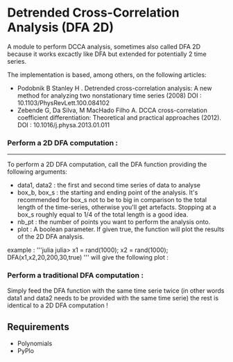Detrended Cross-Correlation Analysis (DFA 2D)
=============================================

A module to perform DCCA analysis, sometimes also called DFA 2D because it works 
excactly like DFA but extended for potentially 2 time series.

The implementation is based, among others, on the following articles:

- Podobnik B Stanley H . Detrended cross-correlation analysis: A new method for analyzing two nonstationary time series (2008)
  DOI : 10.1103/PhysRevLett.100.084102
- Zebende G, Da Silva, M MacHado Filho A. DCCA cross-correlation coefficient differentiation: Theoretical and practical approaches (2012).
  DOI : 10.1016/j.physa.2013.01.011
  
### Perform a 2D DFA computation :
-----------------------------------

To perform a 2D DFA computation, call the DFA function providing the following arguments: 

* data1, data2 : the first  and second time series of data to analyse
* box_b, box_s : the starting and ending point of the analysis. It's recommended for box_s not to be to big in comparison to 
the total length of the time-series, otherwise you'll get artefacts. Stopping at a box_s roughly equal to 1/4 of the total length 
is a good idea.
* nb_pt : the number of points you want to perform the analysis onto. 
* plot : A boolean parameter. If given true, the function will plot the results of the 2D DFA analysis.

example :
'''julia
julia> x1 = rand(1000); x2 = rand(1000); DFA(x1,x2,20,200,30,true)
'''
will give the following plot :


### Perform a traditional DFA computation :

Simply feed the DFA function with the same time serie twice (in other words data1 and data2 needs to be provided with the same time serie)
the rest is identical to a 2D DFA computation !

Requirements
------------

* Polynomials
* PyPlo
